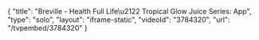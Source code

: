{
    "title": "Breville - Health Full Life\u2122 Tropical Glow Juice Series: App",
    "type": "solo",
    "layout": "iframe-static",
    "videoId": "3784320",
    "url": "\/tvpembed\/3784320"
}